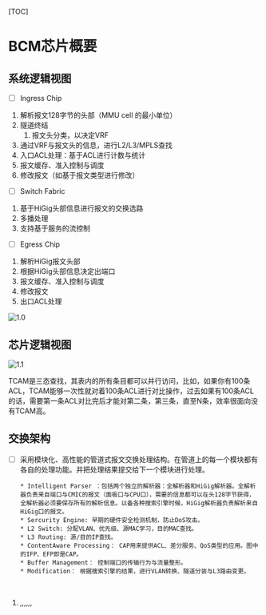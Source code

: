 [TOC]

# BCM芯片概要

## 系统逻辑视图

-[ ] Ingress Chip 

1. 解析报文128字节的头部（MMU cell 的最小单位）
2. 隧道终结 
   1. 报文头分类，以决定VRF 
3. 通过VRF与报文头的信息，进行L2/L3/MPLS查找 
4. 入口ACL处理：基于ACL进行计数与统计
5. 报文缓存、准入控制与调度
6. 修改报文（如基于报文类型进行修改）

-[ ] Switch Fabric

1. 基于HiGig头部信息进行报文的交换选路
2. 多播处理
3. 支持基于服务的流控制

-[ ] Egress Chip

1. 解析HiGig报文头部
2. 根据HiGig头部信息决定出端口
3. 报文缓存、准入控制与调度
4. 修改报文
5. 出口ACL处理

![1.0](D:\RGOS_group4\学习文档\1.0.PNG)

## 芯片逻辑视图

![1.1](D:\RGOS_group4\学习文档\1.1.png)

TCAM是三态查找，其表内的所有条目都可以并行访问，比如，如果你有100条ACL，TCAM能够一次性就对着100条ACL进行对比操作，过去如果有100条ACL的话，需要第一条ACL对比完后才能对第二条，第三条，直至N条，效率很面向没有TCAM高。

## 交换架构

- [ ] 采用模块化、高性能的管道式报文交换处理结构。在管道上的每一个模块都有各自的处理功能。并把处理结果提交给下一个模块进行处理。

      * Intelligent Parser ：包括两个独立的解析器：全解析器和HiGig解析器。全解析器负责来自端口与CMIC的报文（面板口与CPU口），需要的信息都可以在头128字节获得，全解析器必须要保存所有的解析信息。以备各种搜索引擎时候，HiGig解析器负责解析来自HiGig口的报文。
      * Sercurity Engine: 早期的硬件安全检测机制，防止DoS攻击。
      * L2 Switch: 分配VLAN、优先级、源MAC学习，目的MAC查找。
      * L3 Routing: 源/目的IP查找。
      * ContentAware Processing： CAP用来提供ACL、差分服务、QoS类型的应用。图中的IFP、EFP即是CAP。
      * Buffer Management： 控制端口的传输行为与流量整形。
      * Modification： 根据搜索引擎的结果，进行VLAN转换、隧道分装与L3路由变更。 

      ​









1. ###### ​,,​,,​,,​



